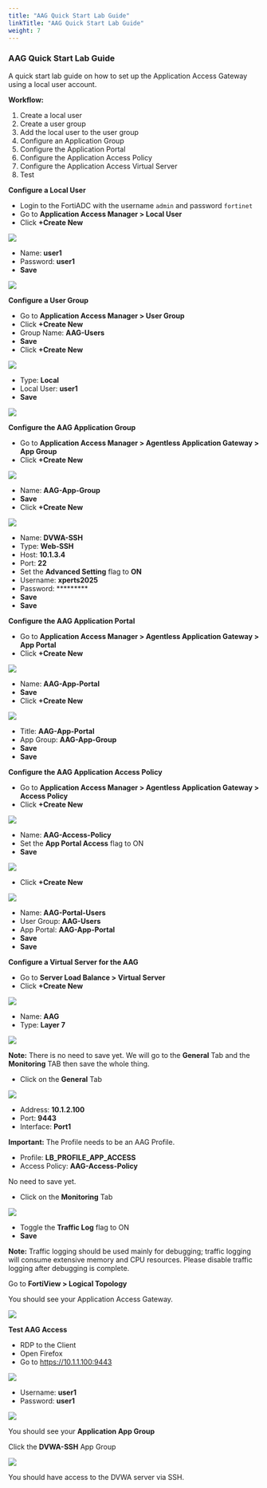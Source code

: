 ```yaml
---
title: "AAG Quick Start Lab Guide"
linkTitle: "AAG Quick Start Lab Guide"
weight: 7 
---
```


### AAG Quick Start Lab Guide
A quick start lab guide on how to set up the Application Access Gateway using a local user account.

**Workflow:**
1. Create a local user
2. Create a user group
3. Add the local user to the user group
4. Configure an Application Group
5. Configure the Application Portal
6. Configure the Application Access Policy
7. Configure the Application Access Virtual Server
8. Test

**Configure a Local User**
- Login to the FortiADC with the username ```admin``` and password ```fortinet```
- Go to **Application Access Manager > Local User**
- Click **+Create New**

![](aag-qlg-local-user.png)

- Name: **user1**
- Password: **user1**
- **Save**

![](aag-qlg-user-form.png)

**Configure a User Group**
- Go to **Application Access Manager > User Group**
- Click **+Create New**
- Group Name: **AAG-Users** 
- **Save**
- Click **+Create New**

![](aag-qlg-user-form1.png)

- Type: **Local**
- Local User: **user1**
- **Save**

![](aag-qlg-user-form2.png)

**Configure the AAG Application Group**
- Go to **Application Access Manager > Agentless Application Gateway > App Group**
- Click **+Create New**

![](aag-qlg-aag.png)

- Name: **AAG-App-Group**
- **Save**
- Click **+Create New**

![](aag-qlg-app-access-adv.png)

- Name: **DVWA-SSH**
- Type: **Web-SSH**
- Host: **10.1.3.4**
- Port: **22**
- Set the **Advanced Setting** flag to **ON**
- Username: **xperts2025**
- Password: *********
- **Save**
- **Save**

**Configure the AAG Application Portal**
- Go to **Application Access Manager > Agentless Application Gateway > App Portal**
- Click **+Create New**

![](aag-qlg-app-portal.png)

- Name: **AAG-App-Portal**
- **Save**
- Click **+Create New**

![](aag-qlg-aag-app-portal1.png)

- Title: **AAG-App-Portal**
- App Group: **AAG-App-Group**
- **Save**
- **Save**

**Configure the AAG Application Access Policy**
- Go to **Application Access Manager > Agentless Application Gateway > Access Policy**
- Click **+Create New**

![](aag-qlg-access-policy.png)

- Name: **AAG-Access-Policy**
- Set the **App Portal Access** flag to ON
- **Save**

![](aag-qlg-access-policy1.png)

- Click **+Create New**

![](aag-qlg-portal-users.png)

- Name: **AAG-Portal-Users**
- User Group: **AAG-Users**
- App Portal: **AAG-App-Portal**
- **Save**
- **Save**

**Configure a Virtual Server for the AAG**
- Go to **Server Load Balance > Virtual Server**
- Click **+Create New**

![](aag-qlg-vs.png)

- Name: **AAG**
- Type: **Layer 7**

![](aag-qlg-vs1.png)

**Note:** There is no need to save yet.  We will go to the **General** Tab and the **Monitoring** TAB then save the whole thing.

- Click on the **General** Tab

![](aag-qlg-vs-gen.png)

- Address: **10.1.2.100**
- Port: **9443**
- Interface: **Port1**

**Important:** The Profile needs to be an AAG Profile.

- Profile: **LB_PROFILE_APP_ACCESS**
- Access Policy: **AAG-Access-Policy**

No need to save yet.

- Click on the **Monitoring** Tab

![](aag-qlg-vs-monitoring.png)

- Toggle the **Traffic Log** flag to ON
- **Save**

**Note:** Traffic logging should be used mainly for debugging; traffic logging will consume extensive memory and CPU resources. Please disable traffic logging after debugging is complete.

Go to **FortiView > Logical Topology**

You should see your Application Access Gateway.

![](aag-qlg-fortiview.png)

**Test AAG Access**
- RDP to the Client
- Open Firefox
- Go to https://10.1.1.100:9443

![](aag-qlg-app-portal-access.png)

- Username: **user1**
- Password: **user1**

![](aag-qlg-user1.png)

You should see your **Application App Group**

Click the **DVWA-SSH** App Group

![](aag-qlg-dvwa-ssh.png)

You should have access to the DVWA server via SSH.




